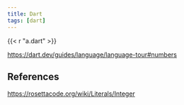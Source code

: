 ```yaml
---
title: Dart
tags: [dart]
---
```


{{< r "a.dart" >}}

<https://dart.dev/guides/language/language-tour#numbers>

## References

<https://rosettacode.org/wiki/Literals/Integer>
